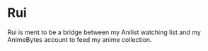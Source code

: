 # Rui

Rui is ment to be a bridge between my Anilist watching list and my AnimeBytes account to feed my anime collection.

